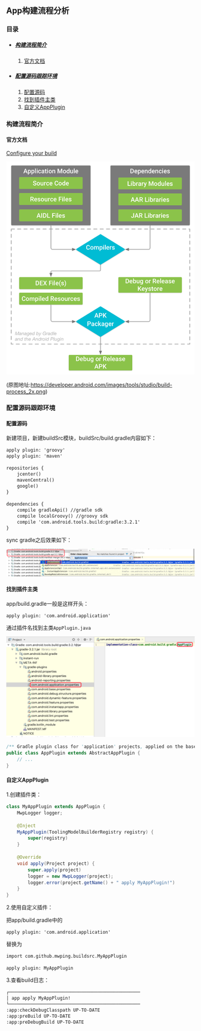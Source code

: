 ## App构建流程分析

### 目录

* ##### [构建流程简介](#1)
  1. [官方文档](#1.1)

* ##### [配置源码跟踪环境](#2)
  1. [配置源码](#2.1)
  2. [找到插件主类](#2.2)
  3. [自定义AppPlugin](#2.3)

<h3 id="1">构建流程简介</h3>

<h4 id="1.1">官方文档</h4> 

[Configure your build](https://developer.android.com/studio/build/)

![](../assets/images/build-process_2x.png)

(原图地址:https://developer.android.com/images/tools/studio/build-process_2x.png)


<h3 id="2">配置源码跟踪环境</h3>

<h4 id="2.1">配置源码</h4> 

新建项目，新建buildSrc模块，buildSrc/build.gradle内容如下：
```
apply plugin: 'groovy'
apply plugin: 'maven'

repositories {
    jcenter()
    mavenCentral()
    google()
}

dependencies {
    compile gradleApi() //gradle sdk
    compile localGroovy() //groovy sdk
    compile 'com.android.tools.build:gradle:3.2.1'
}
```
sync gradle之后效果如下：

![](../assets/images/gradle321.png)

<h4 id="2.2">找到插件主类</h4> 

app/build.gradle一般是这样开头：
```
apply plugin: 'com.android.application'
```
通过插件名找到主类`AppPlugin.java`

![](../assets/images/appplugin.png)

```java
/** Gradle plugin class for 'application' projects, applied on the base application module */
public class AppPlugin extends AbstractAppPlugin {
    // ...
}
```

<h4 id="2.3">自定义AppPlugin</h4> 
1.创建插件类：

```java
class MyAppPlugin extends AppPlugin {
    MwpLogger logger;

    @Inject
    MyAppPlugin(ToolingModelBuilderRegistry registry) {
        super(registry)
    }

    @Override
    void apply(Project project) {
        super.apply(project)
        logger = new MwpLogger(project);
        logger.error(project.getName() + " apply MyAppPlugin!")
    }
}
```

2.使用自定义插件：

把app/build.gradle中的
```
apply plugin: 'com.android.application'
```
替换为
```
import com.github.mwping.buildsrc.MyAppPlugin

apply plugin: MyAppPlugin
```

3.查看build日志：
```
┌─────────────────────────────────────────────────
│ app apply MyAppPlugin!
└─────────────────────────────────────────────────
:app:checkDebugClasspath UP-TO-DATE
:app:preBuild UP-TO-DATE
:app:preDebugBuild UP-TO-DATE
```